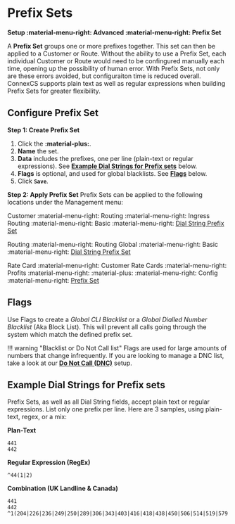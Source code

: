 # Prefix Sets
**Setup :material-menu-right: Advanced :material-menu-right: Prefix Set**

A **Prefix Set** groups one or more prefixes together. This set can then be applied to a Customer or Route. Without the ability to use a Prefix Set, each individual Customer or Route would need to be confingured manually each time, opening up the possibility of human error. With Prefix Sets, not only are these errors avoided, but configuraiton time is reduced overall. ConnexCS supports plain text as well as regular expressions when building Prefix Sets for greater flexibility. 

## Configure Prefix Set
**Step 1: Create Prefix Set**

1. Click the **:material-plus:**.
1. **Name** the set. 
1. **Data** includes the prefixes, one per line (plain-text or regular expressions). See [**Example Dial Strings for Prefix sets**](/setup/advanced/prefix-set/#example-dial-strings-for-prefix-sets) below. 
2. **Flags** is optional, and used for global blacklists. See [**Flags**](/setup/advanced/prefix-set/#flags) below. 
3. Click **`Save`**. 

**Step 2: Apply Prefix Set**
Prefix Sets can be applied to the following locations under the Management menu:

Customer :material-menu-right: Routing :material-menu-right: Ingress Routing :material-menu-right: Basic :material-menu-right: [Dial String Prefix Set](https://docs.connexcs.com/customer/routing/#basic)

Routing :material-menu-right: Routing Global :material-menu-right: Basic :material-menu-right: [Dial String Prefix Set](https://docs.connexcs.com/global-routing/)

Rate Card :material-menu-right: Customer Rate Cards :material-menu-right: Profits :material-menu-right: :material-plus: :material-menu-right: Config :material-menu-right: [Prefix Set](https://docs.connexcs.com/customer-ratecard/#main-tab)

## Flags
Use Flags to create a *Global CLI Blacklist* or a *Global Dialled Number Blacklist* (Aka Block List). This will prevent all calls going through the system which match the defined prefix set. 

!!! warning "Blacklist or Do Not Call list"
    Flags are used for large amounts of numbers that change infrequently. If you are looking to manage a DNC list, take a look at our [**Do Not Call (DNC)**](https://docs.connexcs.com/dnc/) setup.
    
 
## Example Dial Strings for Prefix sets
Prefix Sets, as well as all Dial String fields, accept plain text or regular expressions. List only one prefix per line. Here are 3 samples, using plain-text, regex, or a mix:

**Plan-Text**
```
441
442
```

**Regular Expression (RegEx)**
```
^44(1|2)
```

**Combination (UK Landline & Canada)**
```
441
442
^1(204|226|236|249|250|289|306|343|403|416|418|438|450|506|514|519|579|581|587|604|613|647|705|709|778|780|807|819|867|902|905)
```
